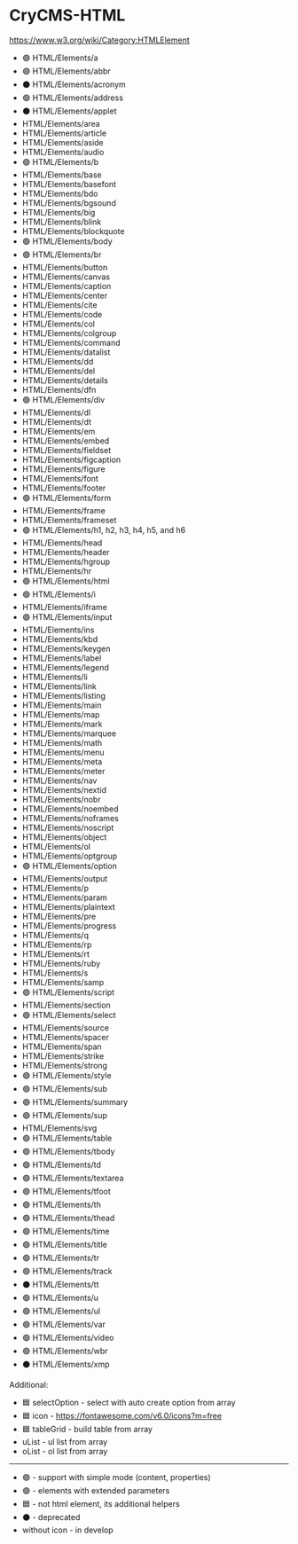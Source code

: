 # CryCMS-HTML

https://www.w3.org/wiki/Category:HTMLElement

* :purple_circle: HTML/Elements/a
* :purple_circle: HTML/Elements/abbr
* :black_circle: HTML/Elements/acronym
* :green_circle: HTML/Elements/address
* :black_circle: HTML/Elements/applet
* HTML/Elements/area
* HTML/Elements/article
* HTML/Elements/aside
* HTML/Elements/audio
* :green_circle: HTML/Elements/b
* HTML/Elements/base
* HTML/Elements/basefont
* HTML/Elements/bdo
* HTML/Elements/bgsound
* HTML/Elements/big
* HTML/Elements/blink
* HTML/Elements/blockquote
* :green_circle: HTML/Elements/body
* :purple_circle: HTML/Elements/br
* HTML/Elements/button
* HTML/Elements/canvas
* HTML/Elements/caption
* HTML/Elements/center
* HTML/Elements/cite
* HTML/Elements/code
* HTML/Elements/col
* HTML/Elements/colgroup
* HTML/Elements/command
* HTML/Elements/datalist
* HTML/Elements/dd
* HTML/Elements/del
* HTML/Elements/details
* HTML/Elements/dfn
* :green_circle: HTML/Elements/div
* HTML/Elements/dl
* HTML/Elements/dt
* HTML/Elements/em
* HTML/Elements/embed
* HTML/Elements/fieldset
* HTML/Elements/figcaption
* HTML/Elements/figure
* HTML/Elements/font
* HTML/Elements/footer
* :green_circle: HTML/Elements/form
* HTML/Elements/frame
* HTML/Elements/frameset
* :green_circle: HTML/Elements/h1, h2, h3, h4, h5, and h6
* HTML/Elements/head
* HTML/Elements/header
* HTML/Elements/hgroup
* HTML/Elements/hr
* :green_circle: HTML/Elements/html
* :green_circle: HTML/Elements/i
* HTML/Elements/iframe
* :purple_circle: HTML/Elements/input
* HTML/Elements/ins
* HTML/Elements/kbd
* HTML/Elements/keygen
* HTML/Elements/label
* HTML/Elements/legend
* HTML/Elements/li
* HTML/Elements/link
* HTML/Elements/listing
* HTML/Elements/main
* HTML/Elements/map
* HTML/Elements/mark
* HTML/Elements/marquee
* HTML/Elements/math
* HTML/Elements/menu
* HTML/Elements/meta
* HTML/Elements/meter
* HTML/Elements/nav
* HTML/Elements/nextid
* HTML/Elements/nobr
* HTML/Elements/noembed
* HTML/Elements/noframes
* HTML/Elements/noscript
* HTML/Elements/object
* HTML/Elements/ol
* HTML/Elements/optgroup
* :purple_circle: HTML/Elements/option
* HTML/Elements/output
* HTML/Elements/p
* HTML/Elements/param
* HTML/Elements/plaintext
* HTML/Elements/pre
* HTML/Elements/progress
* HTML/Elements/q
* HTML/Elements/rp
* HTML/Elements/rt
* HTML/Elements/ruby
* HTML/Elements/s
* HTML/Elements/samp
* :purple_circle: HTML/Elements/script
* HTML/Elements/section
* :green_circle: HTML/Elements/select
* HTML/Elements/source
* HTML/Elements/spacer
* HTML/Elements/span
* HTML/Elements/strike
* HTML/Elements/strong
* :green_circle: HTML/Elements/style
* :green_circle: HTML/Elements/sub
* :green_circle: HTML/Elements/summary
* :green_circle: HTML/Elements/sup
* HTML/Elements/svg
* :green_circle: HTML/Elements/table
* :green_circle: HTML/Elements/tbody
* :green_circle: HTML/Elements/td
* :green_circle: HTML/Elements/textarea
* :green_circle: HTML/Elements/tfoot
* :green_circle: HTML/Elements/th
* :green_circle: HTML/Elements/thead
* :green_circle: HTML/Elements/time
* :green_circle: HTML/Elements/title
* :green_circle: HTML/Elements/tr
* :green_circle: HTML/Elements/track
* :black_circle: HTML/Elements/tt
* :green_circle: HTML/Elements/u
* :green_circle: HTML/Elements/ul
* :green_circle: HTML/Elements/var
* :green_circle: HTML/Elements/video
* :green_circle: HTML/Elements/wbr
* :black_circle: HTML/Elements/xmp

Additional:

* :blue_square: selectOption - select with auto create option from array
* :blue_square: icon - https://fontawesome.com/v6.0/icons?m=free
* :blue_square: tableGrid - build table from array
* uList - ul list from array
* oList - ol list from array

---

- :green_circle: - support with simple mode (content, properties)
- :purple_circle: - elements with extended parameters
- :blue_square: - not html element, its additional helpers
- :black_circle: - deprecated
- without icon - in develop